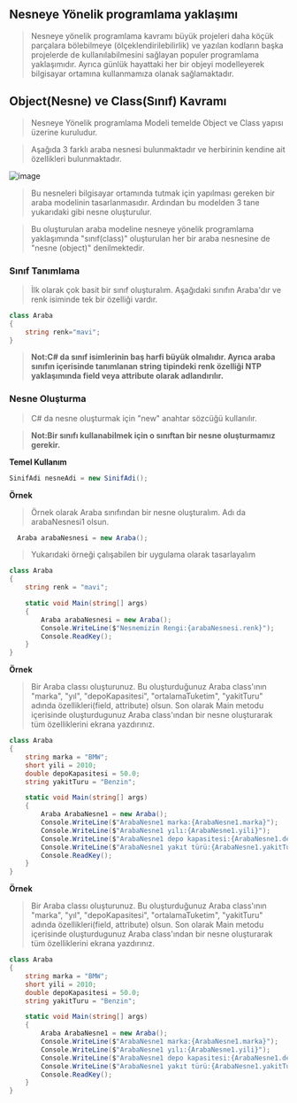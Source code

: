 ## Nesneye Yönelik programlama yaklaşımı ##

> Nesneye yönelik programlama kavramı büyük projeleri daha köçük parçalara bölebilmeye (ölçeklendirilebilirlik) ve yazılan kodların başka projelerde de kullanılabilmesini sağlayan populer programlama yaklaşımıdır.
> Ayrıca günlük hayattaki her bir objeyi modelleyerek bilgisayar ortamına kullanmamıza olanak sağlamaktadır.


## Object(Nesne) ve Class(Sınıf) Kavramı ##

> Nesneye Yönelik programlama Modeli temelde Object ve Class yapısı üzerine kuruludur.

> Aşağıda 3 farklı araba nesnesi bulunmaktadır ve herbirinin kendine ait özellikleri bulunmaktadır. 

![image](https://user-images.githubusercontent.com/28144917/135962939-17c547d4-8370-48a3-b92d-617defe5ef8f.png)

> Bu nesneleri bilgisayar ortamında tutmak için  yapılması gereken bir araba modelinin tasarlanmasıdır. Ardından bu modelden 3 tane yukarıdaki gibi nesne oluşturulur. 

> Bu oluşturulan araba modeline  nesneye yönelik programlama yaklaşımında "sınıf(class)" oluşturulan her bir araba nesnesine de "nesne (object)" denilmektedir.

### Sınıf Tanımlama ###
> İlk olarak çok basit bir sınıf oluşturalım. Aşağıdaki sınıfın Araba'dır ve renk isiminde tek bir özelliği vardır.

```csharp 
class Araba
{
    string renk="mavi";
}

```
> **Not:C# da sınıf isimlerinin baş harfi büyük olmalıdır. Ayrıca araba sınıfın içerisinde tanımlanan string tipindeki renk özelliği NTP yaklaşımında field veya attribute olarak adlandırılır.**

### Nesne Oluşturma ###
> C# da nesne oluşturmak için "new" anahtar sözcüğü kullanılır.

> **Not:Bir sınıfı kullanabilmek için o sınıftan bir nesne oluşturmamız gerekir.**

**Temel Kullanım**
```csharp
SinifAdi nesneAdi = new SinifAdi();
```
**Örnek**
> Örnek olarak Araba sınıfından bir nesne oluşturalım. Adı da arabaNesnesi1 olsun.

```csharp
  Araba arabaNesnesi = new Araba();
```
> Yukarıdaki örneği çalışabilen bir uygulama olarak tasarlayalım


```csharp
class Araba
{
    string renk = "mavi";

    static void Main(string[] args)
    {
        Araba arabaNesnesi = new Araba();
        Console.WriteLine($"Nesnemizin Rengi:{arabaNesnesi.renk}");
        Console.ReadKey();
    }
}
```

**Örnek**
> Bir Araba classı oluşturunuz. Bu oluşturduğunuz Araba class'ının "marka", "yıl", "depoKapasitesi", "ortalamaTuketim", "yakitTuru" adında özellikleri(field, attribute) olsun. Son olarak Main metodu içerisinde oluşturdugunuz Araba class'ından bir nesne oluşturarak tüm özelliklerini ekrana yazdırınız.

```csharp
class Araba
{
    string marka = "BMW";
    short yili = 2010;
    double depoKapasitesi = 50.0;
    string yakitTuru = "Benzin";

    static void Main(string[] args)
    {
        Araba ArabaNesne1 = new Araba();
        Console.WriteLine($"ArabaNesne1 marka:{ArabaNesne1.marka}");
        Console.WriteLine($"ArabaNesne1 yılı:{ArabaNesne1.yili}");
        Console.WriteLine($"ArabaNesne1 depo kapasitesi:{ArabaNesne1.depoKapasitesi} lt");
        Console.WriteLine($"ArabaNesne1 yakıt türü:{ArabaNesne1.yakitTuru}");
        Console.ReadKey();
    }
}

```

**Örnek**
> Bir Araba classı oluşturunuz. Bu oluşturduğunuz Araba class'ının "marka", "yıl", "depoKapasitesi", "ortalamaTuketim", "yakitTuru" adında özellikleri(field, attribute) olsun. Son olarak Main metodu içerisinde oluşturdugunuz Araba class'ından bir nesne oluşturarak tüm özelliklerini ekrana yazdırınız.


```csharp
class Araba
{
    string marka = "BMW";
    short yili = 2010;
    double depoKapasitesi = 50.0;
    string yakitTuru = "Benzin";

    static void Main(string[] args)
    {
        Araba ArabaNesne1 = new Araba();
        Console.WriteLine($"ArabaNesne1 marka:{ArabaNesne1.marka}");
        Console.WriteLine($"ArabaNesne1 yılı:{ArabaNesne1.yili}");
        Console.WriteLine($"ArabaNesne1 depo kapasitesi:{ArabaNesne1.depoKapasitesi} lt");
        Console.WriteLine($"ArabaNesne1 yakıt türü:{ArabaNesne1.yakitTuru}");
        Console.ReadKey();
    }
}

```
